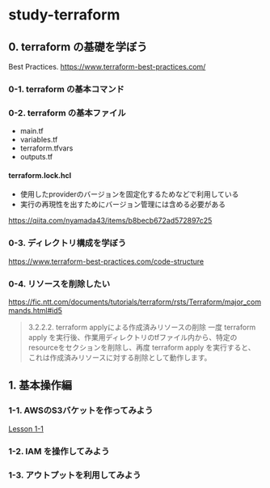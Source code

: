 # study-terraform

## 0. terraform の基礎を学ぼう

Best Practices. https://www.terraform-best-practices.com/

### 0-1. terraform の基本コマンド

### 0-2. terraform の基本ファイル

* main.tf
* variables.tf
* terraform.tfvars
* outputs.tf

#### terraform.lock.hcl

* 使用したproviderのバージョンを固定化するためなどで利用している
* 実行の再現性を出すためにバージョン管理には含める必要がある

https://qiita.com/nyamada43/items/b8becb672ad572897c25

### 0-3. ディレクトリ構成を学ぼう

https://www.terraform-best-practices.com/code-structure

### 0-4. リソースを削除したい

https://fic.ntt.com/documents/tutorials/terraform/rsts/Terraform/major_commands.html#id5

> 3.2.2.2. terraform applyによる作成済みリソースの削除
一度 terraform apply を実行後、作業用ディレクトリのtfファイル内から、特定のresourceをセクションを削除し、再度 terraform apply を実行すると、 これは作成済みリソースに対する削除として動作します。

## 1. 基本操作編

### 1-1. AWSのS3バケットを作ってみよう

[Lesson 1-1](./1-1/)

### 1-2. IAM を操作してみよう

### 1-3. アウトプットを利用してみよう

